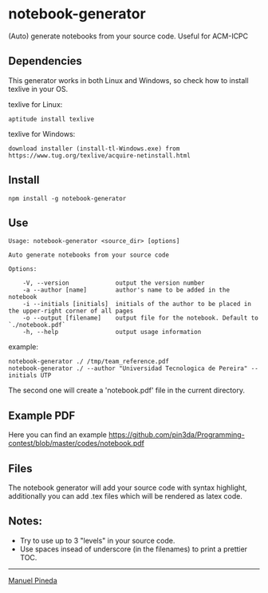 # notebook-generator
(Auto) generate notebooks from your source code. Useful for ACM-ICPC

## Dependencies

This generator works in both Linux and Windows, so check how to install texlive in your OS.

texlive for Linux:

    aptitude install texlive

texlive for Windows:

    download installer (install-tl-Windows.exe) from https://www.tug.org/texlive/acquire-netinstall.html

## Install

    npm install -g notebook-generator

## Use

    Usage: notebook-generator <source_dir> [options]

    Auto generate notebooks from your source code

    Options:

        -V, --version             output the version number
        -a --author [name]        author's name to be added in the notebook
        -i --initials [initials]  initials of the author to be placed in the upper-right corner of all pages
        -o --output [filename]    output file for the notebook. Default to `./notebook.pdf`
        -h, --help                output usage information


example:

    notebook-generator ./ /tmp/team_reference.pdf
    notebook-generator ./ --author "Universidad Tecnologica de Pereira" --initials UTP

The second one will create a 'notebook.pdf' file in the current directory.

## Example PDF

Here you can find an example https://github.com/pin3da/Programming-contest/blob/master/codes/notebook.pdf

## Files

The notebook generator will add your source code with syntax highlight, additionally
you can add .tex files which will be rendered as latex code.

## Notes:

- Try to use up to 3 "levels" in your source code.
- Use spaces insead of underscore (in the filenames) to print a prettier TOC.

----
[Manuel Pineda](https://github.com/pin3da/)
